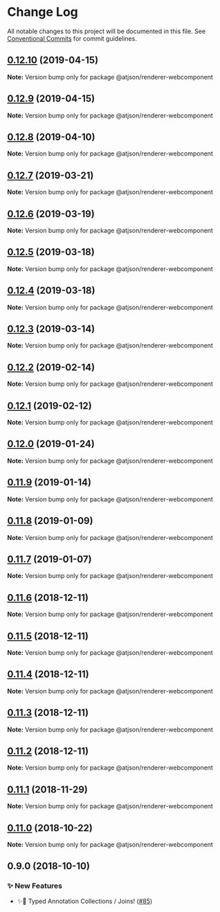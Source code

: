 # Change Log

All notable changes to this project will be documented in this file.
See [Conventional Commits](https://conventionalcommits.org) for commit guidelines.

## [0.12.10](https://github.com/CondeNast-Copilot/atjson/compare/@atjson/renderer-webcomponent@0.12.9...@atjson/renderer-webcomponent@0.12.10) (2019-04-15)

**Note:** Version bump only for package @atjson/renderer-webcomponent





## [0.12.9](https://github.com/CondeNast-Copilot/atjson/compare/@atjson/renderer-webcomponent@0.12.8...@atjson/renderer-webcomponent@0.12.9) (2019-04-15)

**Note:** Version bump only for package @atjson/renderer-webcomponent





## [0.12.8](https://github.com/CondeNast-Copilot/atjson/compare/@atjson/renderer-webcomponent@0.12.7...@atjson/renderer-webcomponent@0.12.8) (2019-04-10)

**Note:** Version bump only for package @atjson/renderer-webcomponent





## [0.12.7](https://github.com/CondeNast-Copilot/atjson/compare/@atjson/renderer-webcomponent@0.12.6...@atjson/renderer-webcomponent@0.12.7) (2019-03-21)

**Note:** Version bump only for package @atjson/renderer-webcomponent





## [0.12.6](https://github.com/CondeNast-Copilot/atjson/compare/@atjson/renderer-webcomponent@0.12.5...@atjson/renderer-webcomponent@0.12.6) (2019-03-19)

**Note:** Version bump only for package @atjson/renderer-webcomponent





## [0.12.5](https://github.com/CondeNast-Copilot/atjson/compare/@atjson/renderer-webcomponent@0.12.4...@atjson/renderer-webcomponent@0.12.5) (2019-03-18)

**Note:** Version bump only for package @atjson/renderer-webcomponent





## [0.12.4](https://github.com/CondeNast-Copilot/atjson/compare/@atjson/renderer-webcomponent@0.12.3...@atjson/renderer-webcomponent@0.12.4) (2019-03-18)

**Note:** Version bump only for package @atjson/renderer-webcomponent





## [0.12.3](https://github.com/CondeNast-Copilot/atjson/compare/@atjson/renderer-webcomponent@0.12.2...@atjson/renderer-webcomponent@0.12.3) (2019-03-14)

**Note:** Version bump only for package @atjson/renderer-webcomponent





## [0.12.2](https://github.com/CondeNast-Copilot/atjson/compare/@atjson/renderer-webcomponent@0.12.1...@atjson/renderer-webcomponent@0.12.2) (2019-02-14)

**Note:** Version bump only for package @atjson/renderer-webcomponent





## [0.12.1](https://github.com/CondeNast-Copilot/atjson/compare/@atjson/renderer-webcomponent@0.12.0...@atjson/renderer-webcomponent@0.12.1) (2019-02-12)

**Note:** Version bump only for package @atjson/renderer-webcomponent





## [0.12.0](https://github.com/CondeNast-Copilot/atjson/compare/@atjson/renderer-webcomponent@0.11.9...@atjson/renderer-webcomponent@0.12.0) (2019-01-24)

**Note:** Version bump only for package @atjson/renderer-webcomponent





## [0.11.9](https://github.com/CondeNast-Copilot/atjson/compare/@atjson/renderer-webcomponent@0.11.8...@atjson/renderer-webcomponent@0.11.9) (2019-01-14)

**Note:** Version bump only for package @atjson/renderer-webcomponent





## [0.11.8](https://github.com/CondeNast-Copilot/atjson/compare/@atjson/renderer-webcomponent@0.11.7...@atjson/renderer-webcomponent@0.11.8) (2019-01-09)

**Note:** Version bump only for package @atjson/renderer-webcomponent





## [0.11.7](https://github.com/CondeNast-Copilot/atjson/compare/@atjson/renderer-webcomponent@0.11.6...@atjson/renderer-webcomponent@0.11.7) (2019-01-07)

**Note:** Version bump only for package @atjson/renderer-webcomponent





## [0.11.6](https://github.com/CondeNast-Copilot/atjson/compare/@atjson/renderer-webcomponent@0.11.5...@atjson/renderer-webcomponent@0.11.6) (2018-12-11)

**Note:** Version bump only for package @atjson/renderer-webcomponent





## [0.11.5](https://github.com/CondeNast-Copilot/atjson/compare/@atjson/renderer-webcomponent@0.11.4...@atjson/renderer-webcomponent@0.11.5) (2018-12-11)

**Note:** Version bump only for package @atjson/renderer-webcomponent





## [0.11.4](https://github.com/CondeNast-Copilot/atjson/compare/@atjson/renderer-webcomponent@0.11.3...@atjson/renderer-webcomponent@0.11.4) (2018-12-11)

**Note:** Version bump only for package @atjson/renderer-webcomponent





## [0.11.3](https://github.com/CondeNast-Copilot/atjson/compare/@atjson/renderer-webcomponent@0.11.2...@atjson/renderer-webcomponent@0.11.3) (2018-12-11)

**Note:** Version bump only for package @atjson/renderer-webcomponent





## [0.11.2](https://github.com/CondeNast-Copilot/atjson/compare/@atjson/renderer-webcomponent@0.11.1...@atjson/renderer-webcomponent@0.11.2) (2018-12-11)


**Note:** Version bump only for package @atjson/renderer-webcomponent


## [0.11.1](https://github.com/CondeNast-Copilot/atjson/compare/@atjson/renderer-webcomponent@0.11.0...@atjson/renderer-webcomponent@0.11.1) (2018-11-29)

**Note:** Version bump only for package @atjson/renderer-webcomponent


## [0.11.0](https://github.com/CondeNast-Copilot/atjson/compare/@atjson/renderer-webcomponent@0.9.0...@atjson/renderer-webcomponent@0.11.0) (2018-10-22)

**Note:** Version bump only for package @atjson/renderer-webcomponent


## 0.9.0 (2018-10-10)


### ✨ New Features

* ✨🤠 Typed Annotation Collections / Joins! ([#85](https://github.com/CondeNast-Copilot/atjson/issues/85))
